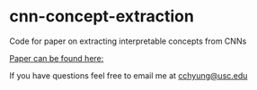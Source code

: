 # cnn-concept-extraction
Code for paper on extracting interpretable concepts from CNNs

[Paper can be found here: ](https://arxiv.org/abs/1906.04664)

If you have questions feel free to email me at cchyung@usc.edu
